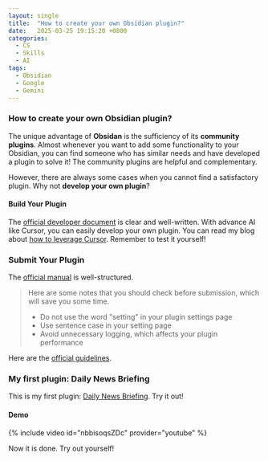 ```yaml
---
layout: single
title:  "How to create your own Obsidian plugin?"
date:   2025-03-25 19:15:20 +0800
categories:
  - CS
  - Skills
  - AI
tags:
  - Obsidian
  - Google
  - Gemini
---
```


### How to create your own Obsidian plugin?

The unique advantage of **Obsidan** is the sufficiency of its **community plugins**. Almost whenever you want to add some functionality to your Obsidian, you can find someone who has similar needs and have developed a plugin to solve it! The community plugins are helpful and complementary. 

However, there are always some cases when you cannot find a satisfactory plugin. Why not **develop your own plugin**?

#### Build Your Plugin

The [official developer document](https://docs.obsidian.md/Plugins/Getting+started/Build+a+plugin) is clear and well-written. With advance AI like Cursor, you can easily develop your own plugin. You can read my blog about [how to leverage Cursor](/cs/skills/2024/12/14/Cursor-tip.html). Remember to test it yourself!

### Submit Your Plugin

The [official manual](https://docs.obsidian.md/Plugins/Releasing/Submit+your+plugin) is well-structured.

> Here are some notes that you should check before submission, which will save you some time.
> - Do not use the word "setting" in your plugin settings page
> - Use sentence case in your setting page
> - Avoid unnecessary logging, which affects your plugin performance

Here are the [official guidelines](https://docs.obsidian.md/Plugins/Releasing/Plugin+guidelines).

### My first plugin: Daily News Briefing

This is my first plugin: [Daily News Briefing](https://github.com/ChenziqiAdam/Daily-News-Briefing). Try it out!

#### Demo
{% include video id="nbbisoqsZDc" provider="youtube" %}


Now it is done. Try out yourself!